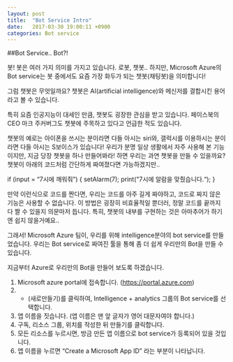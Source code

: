 ```yaml
---
layout: post
title:  "Bot Service Intro"
date:   2017-03-30 19:00:11 +0900
categories: Bot service
---
```

##Bot Service.. Bot?!

봇! 봇은 여러 가지 의미를 가지고 있습니다. 로봇, 챗봇.. 하지만, Microsoft Azure의 Bot service는 봇 중에서도 요즘 가장 화두가 되는 챗봇(채팅봇)을 의미합니다!

그럼 챗봇은 무엇일까요? 챗봇은 AI(artificial intelligence)와 메신저를 결합시킨 용어라고 볼 수 있습니다.

특히 요즘 인공지능이 대세인 만큼, 챗봇도 굉장한 관심을 받고 있습니다. 페이스북의 CEO 마크 주커버그도 챗봇에 주목하고 있다고 언급한 적도 있습니다.

챗봇의 예로는 아이폰을 쓰시는 분이라면 다들 아시는 siri와, 갤럭시를 이용하시는 분이라면 다들 아시는 S보이스가 있습니다! 우리가 분명 일상 생활에서 자주 사용해 본 기능이지만, 지금 당장 챗봇을 하나 만들어봐라! 하면 우리는 과연 챗봇을 만들 수 있을까요?
챗봇이 아래의 코드처럼 간단하게 짜여졌다면 가능하겠지만..


if (input = “7시에 깨워줘”) {
	setAlarm(7);
	print("7시에 알람을 맞췄습니다.“);
}


만약 이런식으로 코드를 짠다면, 우리는 코드를 아주 길게 짜야하고, 코드로 짜지 않은 기능은 사용할 수 없습니다. 이 방법은 굉장히 비효율적일 뿐더러, 정말 코드를 끝까지 다 짤 수 있을지 의문마저 듭니다. 특히, 챗봇의 내부를 구현하는 것은 아마추어가 하기엔 쉽지 않을거예요.. 

그래서! Microsoft Azure 팀이, 우리를 위해 intelligence분야의 bot service를 만들었습니다. 우리는 Bot service로 짜여진 툴을 통해 좀 더 쉽게 우리만의 Bot을 만들 수 있습니다.

지금부터 Azure로 우리만의 Bot을 만들어 보도록 하겠습니다.

1. Microsoft azure portal에 접속합니다. (https://portal.azure.com)
2. + (새로만들기)를 클릭하여, Intelligence + analytics 그룹의 Bot service를 선택합니다.
3. 앱 이름을 짓습니다. (앱 이름은 맨 앞 글자가 영어 대문자여야 합니다.)
4. 구독, 리소스 그룹, 위치를 작성한 뒤 만들기를 클릭합니다.
5. 모든 리소스를 누르시면, 방금 만든 앱 이름으로 bot service가 등록되어 있을 것입니다.
6. 앱 이름을 누르면 “Create a Microsoft App ID” 라는 부분이 나타납니다.
